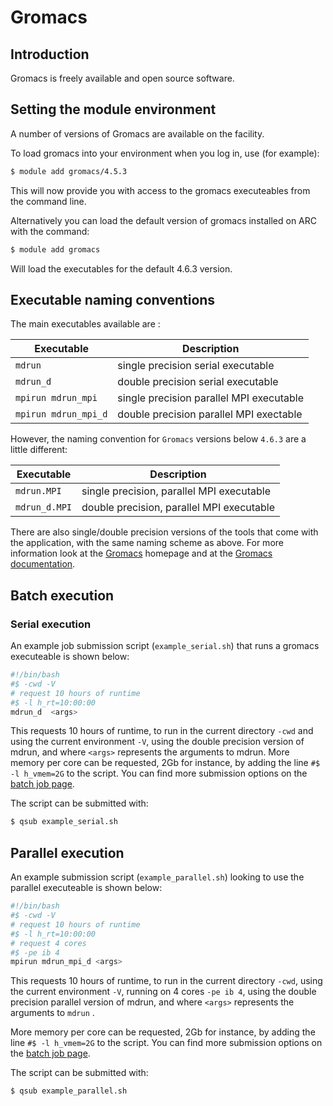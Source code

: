 # Gromacs

## Introduction

Gromacs is freely available and open source software.

## Setting the module environment

A number of versions of Gromacs are available on the facility.

To load gromacs into your environment when you log in, use (for example):

```bash
$ module add gromacs/4.5.3
```

This will now provide you with access to the gromacs executeables from the command line.

Alternatively you can load the default version of gromacs installed on ARC with the command:

```bash
$ module add gromacs
```

Will load the executables for the default 4.6.3 version.

## Executable naming conventions

The main executables available are :

|Executable               |Description
|-------------------------|--------------------------
|`mdrun`                  |single precision serial executable
|`mdrun_d`               |double precision serial executable
|`mpirun mdrun_mpi`      |single precision parallel MPI executable
|`mpirun mdrun_mpi_d`   |double precision parallel MPI exectable

However, the naming convention for `Gromacs` versions below `4.6.3` are a little different:

|Executable               |Description
|-------------------------|--------------------------
|`mdrun.MPI`              |single precision, parallel MPI executable
|`mdrun_d.MPI`           |double precision, parallel MPI executable

There are also single/double precision versions of the tools that come with the application, with the same naming scheme as above. For more information look at the [Gromacs](http://www.gromacs.org/) homepage and at the [Gromacs documentation](http://www.gromacs.org/Documentation).

## Batch execution

### Serial execution

An example job submission script (`example_serial.sh`) that runs a gromacs executeable is shown below:

```bash
#!/bin/bash
#$ -cwd -V
# request 10 hours of runtime
#$ -l h_rt=10:00:00
mdrun_d  <args>
```

This requests 10 hours of runtime, to run in the current directory `-cwd` and using the current environment `-V`, using the double precision version of mdrun, and where `<args>` represents the arguments to mdrun. More memory per core can be requested, 2Gb for instance, by adding the line `#$ -l h_vmem=2G` to the script. You can find more submission options on the [batch job page](batchjob:list-of-sge-options).

The script can be submitted with:

```bash
$ qsub example_serial.sh
```

## Parallel execution

An example submission script (`example_parallel.sh`) looking to use the parallel executeable is shown below:

```bash
#!/bin/bash
#$ -cwd -V
# request 10 hours of runtime
#$ -l h_rt=10:00:00
# request 4 cores
#$ -pe ib 4
mpirun mdrun_mpi_d <args>
```

This requests 10 hours of runtime, to run in the current directory `-cwd`, using the current environment `-V`, running on 4 cores `-pe ib 4`, using the double precision parallel version of mdrun, and where `<args>` represents the arguments to `mdrun` .

More memory per core can be requested, 2Gb for instance, by adding the line `#$ -l h_vmem=2G` to the script. You can find more submission options on the [batch job page](batchjob:list-of-sge-options).

The script can be submitted with:

```bash
$ qsub example_parallel.sh
```
